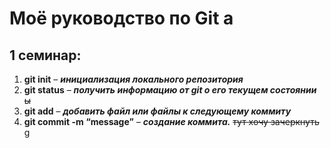 # Моё руководство по Git a
## 1 семинар:
1. **git init** – ***инициализация локального репозитория***
2. **git status** – ***получить информацию от git о его текущем состоянии*** ~~ы~~
3. **git add** – ***добавить файл или файлы к следующему коммиту***
4. **git commit -m “message”** – ***создание коммита.***
 ~~тут хочу зачеркнуть~~ g